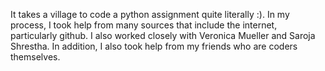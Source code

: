 It takes a village to code a python assignment quite literally :). In my process, I took help from many sources that include the internet, particularly github. I also worked closely with Veronica Mueller and Saroja Shrestha. In addition, I also took help from my friends who are coders themselves.